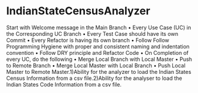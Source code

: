 # IndianStateCensusAnalyzer
Start with Welcome message in the Main Branch • Every Use Case (UC) in the Corresponding UC Branch • Every Test Case should have its own Commit • Every Refactor is having its own branch • Follow Follow Programming Hygiene with proper and consistent naming and indentation convention • Follow DRY principle and Refactor Code • On Completion of every UC, do the following • Merge Local Branch with Local Master • Push to Remote Branch • Merge Local Master with Local Branch • Push Local Master to Remote Master.1)Ability for the analyzer to load the Indian States Census Information from a csv file.2)Ability for the analyser to load the Indian States Code Information from a csv file.
